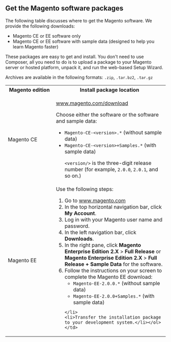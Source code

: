 <div markdown="1">

<h2 id="get-archive">Get the Magento software packages</h2>
The following table discusses where to get the Magento software. We provide the following downloads:

*	Magento CE or EE software only
*	Magento CE or EE software with sample data (designed to help you learn Magento faster)

These packages are easy to get and install. You don't need to use Composer, all you need to do is to upload a package to your Magento server or hosted platform, unpack it, and run the web-based Setup Wizard.

Archives are available in the following formats: `.zip`, `.tar.bz2`, `.tar.gz`

<table>
	<col width="30%">
	<col width="70%">
<tbody>
<tr> 
	<th>Magento edition</th>
	<th>Install package location</th>
</tr>
<tr> 
	<td>Magento CE</td>
	<td><p><a href="http://www.magento.com/download" target="_blank">www.magento.com/download</a></p>
		<p>Choose either the software or the software and sample data:</p>
		<ul><li><code>Magento-CE-&lt;version>.*</code> (without sample data)</li>
			<li><code>Magento-CE-&lt;version>+Samples.*</code> (with sample data)</li>
			<p><code>&lt;version/></code> is the three-digit release number (for example, <code>2.0.0</code>, <code>2.0.1</code>, and so on.)</p></ul></td>
</tr>
<tr> 
	<td>Magento EE</td>
	<td>Use the following steps:
	<ol><li>Go to <a href="http://www.magento.com" target="_blank">www.magento.com</a></li>
	<li>In the top horizontal navigation bar, click <strong>My Account</strong>.</li>
	<li>Log in with your Magento user name and password.</li>
	<li>In the left navigation bar, click <strong>Downloads</strong>.</li>
	<li>In the right pane, click <strong>Magento Enterprise Edition 2.X</strong> > <strong>Full Release</strong> or <strong>Magento Enterprise Edition 2.X</strong> > <strong>Full Release + Sample Data</strong> for the software.</li>
	<li>Follow the instructions on your screen to complete the Magento EE download:
		<ul><li><code>Magento-EE-2.0.0.*</code> (without sample data)</li>
			<li><code>Magento-EE-2.0.0+Samples.*</code> (with sample data)</li></ul>

	</li>
	<li>Transfer the installation package to your development system.</li></ol></td>
</tr>
</tbody>
</table>

